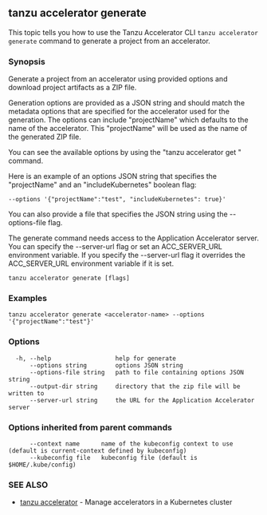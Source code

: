 ## tanzu accelerator generate

This topic tells you how to use the Tanzu Accelerator CLI `tanzu accelerator generate`
command to generate a project from an accelerator.

### Synopsis

Generate a project from an accelerator using provided options and download project artifacts as a ZIP file.

Generation options are provided as a JSON string and should match the metadata options that are specified for the
accelerator used for the generation. The options can include "projectName" which defaults to the name of the accelerator.
This "projectName" will be used as the name of the generated ZIP file.

You can see the available options by using the "tanzu accelerator get <accelerator-name>" command.

Here is an example of an options JSON string that specifies the "projectName" and an "includeKubernetes" boolean flag:

    --options '{"projectName":"test", "includeKubernetes": true}'

You can also provide a file that specifies the JSON string using the --options-file flag.

The generate command needs access to the Application Accelerator server. You can specify the --server-url flag or set
an ACC_SERVER_URL environment variable. If you specify the --server-url flag it overrides the ACC_SERVER_URL
environment variable if it is set.


```
tanzu accelerator generate [flags]
```

### Examples

```
tanzu accelerator generate <accelerator-name> --options '{"projectName":"test"}'
```

### Options

```
  -h, --help                  help for generate
      --options string        options JSON string
      --options-file string   path to file containing options JSON string
      --output-dir string     directory that the zip file will be written to
      --server-url string     the URL for the Application Accelerator server
```

### Options inherited from parent commands

```
      --context name      name of the kubeconfig context to use (default is current-context defined by kubeconfig)
      --kubeconfig file   kubeconfig file (default is $HOME/.kube/config)
```

### SEE ALSO

* [tanzu accelerator](tanzu_accelerator.md)	 - Manage accelerators in a Kubernetes cluster

